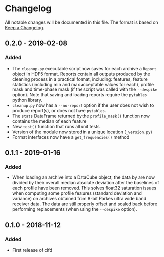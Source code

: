 # Changelog
All notable changes will be documented in this file. The format is based on [Keep a Changelog](https://keepachangelog.com/en/1.0.0/).

## 0.2.0 - 2019-02-08
### Added
- The ```cleanup.py``` executable script now saves for each archive a ```Report``` object in HDF5 format. Reports contain all outputs produced by the cleaning process in a practical format, including: features, feature statistics (including min and max acceptable values for each), profile mask and time-phase mask (if the script was called with the ```--despike``` option). Note that saving and loading reports require the ```pytables``` python library.
- ```cleanup.py``` now has a ```--no-report``` option if the user does not wish to produce report(s), or does not have ```pytables```.
- The ```stats``` DataFrame returned by the ```profile_mask()``` function now contains the median of each feature
- New ```test()``` function that runs all unit tests
- Version of the module now stored in a unique location (```_version.py```)
- Format interfaces now have a ```get_frequencies()``` method

## 0.1.1 - 2019-01-16
### Added
- When loading an archive into a DataCube object, the data by are now divided by their overall median absolute deviation after the baselines of each profile have been removed. This solves float32 saturation issues when computing some profile features (standard deviation and variance) on archives obtained from 8-bit Parkes ultra wide band receiver data. The data are still properly offset and scaled back before performing replacements (when using the `--despike` option).

## 0.1.0 - 2018-11-12
### Added
- First release of clfd